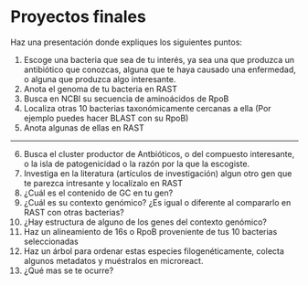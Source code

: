 # Proyectos finales  

Haz una presentación donde expliques los siguientes puntos:  

1) Escoge una bacteria que sea de tu interés, ya sea una que produzca un antibiótico que conozcas, alguna que te haya causado una enfermedad, o alguna que produzca algo interesante.  
2) Anota el genoma de tu bacteria en RAST 
3) Busca en NCBI su secuencia de aminoácidos de RpoB   
4) Localiza otras 10 bacterias taxonómicamente cercanas a ella (Por ejemplo puedes hacer BLAST con su RpoB)  
5) Anota algunas de ellas en RAST  
__________________________________________________________________________________________________________________  
6) Busca el cluster productor de Antbióticos, o del compuesto interesante, o la isla de patogenicidad o la razón por la que la escogiste.  
7) Investiga en la literatura (artículos de investigación) algun otro gen que te parezca intresante y localízalo en RAST  
8) ¿Cuál es el contenido de GC en tu gen?
9)  ¿Cuál es su contexto genómico?  ¿Es igual o diferente al compararlo en RAST con otras bacterias?  
10) ¿Hay estructura de alguno de los genes del contexto genómico?  
11) Haz un alineamiento de 16s o RpoB proveniente de tus 10 bacterias seleccionadas  
12) Haz un árbol para ordenar estas especies filogenéticamente, colecta algunos metadatos y muéstralos en microreact.  
13) ¿Qué mas se te ocurre?  
